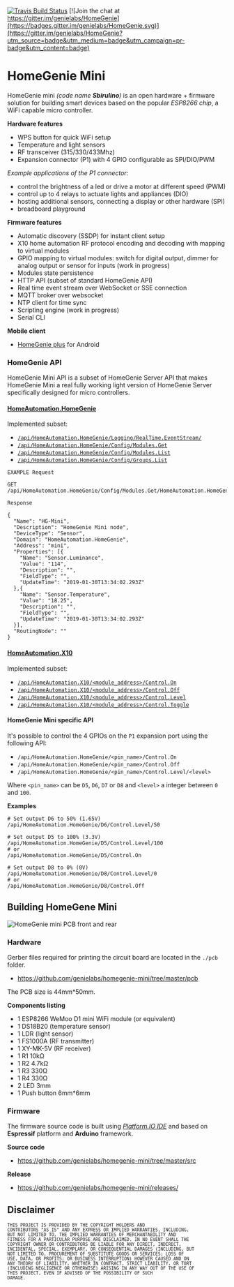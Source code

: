 [![Travis Build Status](https://travis-ci.org/genielabs/homegenie-mini.svg?branch=master)](https://travis-ci.org/genielabs/homegenie-mini)
[![Join the chat at https://gitter.im/genielabs/HomeGenie](https://badges.gitter.im/genielabs/HomeGenie.svg)](https://gitter.im/genielabs/HomeGenie?utm_source=badge&utm_medium=badge&utm_campaign=pr-badge&utm_content=badge)

# HomeGenie Mini

HomeGenie mini *(code name **Sbirulino**)* is an open hardware + firmware solution for building smart devices
based on the popular *ESP8266 chip*, a WiFi capable micro controller.

**Hardware features**

- WPS button for quick WiFi setup
- Temperature and light sensors
- RF transceiver (315/330/433Mhz)
- Expansion connector (P1) with 4 GPIO configurable as SPI/DIO/PWM

*Example applications of the P1 connector:*

- control the brightness of a led or drive a motor at different speed (PWM)
- control up to 4 relays to actuate lights and appliances (DIO)
- hosting additional sensors, connecting a display or other hardware (SPI)
- breadboard playground

**Firmware features**

- Automatic discovery (SSDP) for instant client setup
- X10 home automation RF protocol encoding and decoding with mapping to virtual modules
- GPIO mapping to virtual modules: switch for digital output, dimmer for analog output or sensor for inputs (work in progress)
- Modules state persistence
- HTTP API (subset of standard HomeGenie API)
- Real time event stream over WebSocket or SSE connection
- MQTT broker over websocket
- NTP client for time sync
- Scripting engine (work in progress)
- Serial CLI

**Mobile client**

- [HomeGenie plus](https://play.google.com/store/apps/details?id=com.glabs.homegenieplus&hl=en_US) for Android


### HomeGenie API

HomeGenie Mini API is a subset of HomeGenie Server API that makes HomeGenie Mini a real
fully working light version of HomeGenie Server specifically designed for micro controllers.

#### [HomeAutomation.HomeGenie](https://genielabs.github.io/HomeGenie/api/mig/core_api_config.html)

Implemented subset:

- [`/api/HomeAutomation.HomeGenie/Logging/RealTime.EventStream/`](https://genielabs.github.io/HomeGenie/api/mig/core_api_logging.html#1)
- [`/api/HomeAutomation.HomeGenie/Config/Modules.Get`](https://genielabs.github.io/HomeGenie/api/mig/core_api_config.html#2)
- [`/api/HomeAutomation.HomeGenie/Config/Modules.List`](https://genielabs.github.io/HomeGenie/api/mig/core_api_config.html#3)
- [`/api/HomeAutomation.HomeGenie/Config/Groups.List`](https://genielabs.github.io/HomeGenie/api/mig/core_api_config.html#4)

`EXAMPLE Request`
```
GET /api/HomeAutomation.HomeGenie/Config/Modules.Get/HomeAutomation.HomeGenie/mini
```

`Response`
```
{
  "Name": "HG-Mini",
  "Description": "HomeGenie Mini node",
  "DeviceType": "Sensor",
  "Domain": "HomeAutomation.HomeGenie",
  "Address": "mini",
  "Properties": [{
    "Name": "Sensor.Luminance",
    "Value": "114",
    "Description": "",
    "FieldType": "",
    "UpdateTime": "2019-01-30T13:34:02.293Z"
  },{
    "Name": "Sensor.Temperature",
    "Value": "18.25",
    "Description": "",
    "FieldType": "",
    "UpdateTime": "2019-01-30T13:34:02.293Z"
  }],
  "RoutingNode": ""
}
```

#### [HomeAutomation.X10](https://genielabs.github.io/HomeGenie/api/mig/mig_api_x10.html)

Implemented subset:

- [`/api/HomeAutomation.X10/<module_address>/Control.On`](https://genielabs.github.io/HomeGenie/api/mig/mig_api_x10.html#1)
- [`/api/HomeAutomation.X10/<module_address>/Control.Off`](https://genielabs.github.io/HomeGenie/api/mig/mig_api_x10.html#2)
- [`/api/HomeAutomation.X10/<module_address>/Control.Level`](https://genielabs.github.io/HomeGenie/api/mig/mig_api_x10.html#5)
- [`/api/HomeAutomation.X10/<module_address>/Control.Toggle`](https://genielabs.github.io/HomeGenie/api/mig/mig_api_x10.html#6)


#### HomeGenie Mini specific API

It's possible to control the 4 GPIOs on the `P1` expansion port using the following API:

- `/api/HomeAutomation.HomeGenie/<pin_name>/Control.On`
- `/api/HomeAutomation.HomeGenie/<pin_name>/Control.Off`
- `/api/HomeAutomation.HomeGenie/<pin_name>/Control.Level/<level>`

Where `<pin_name>` can be `D5`, `D6`, `D7` or `D8` and `<level>` a integer between `0` and `100`.

**Examples**

```
# Set output D6 to 50% (1.65V)
/api/HomeAutomation.HomeGenie/D6/Control.Level/50

# Set output D5 to 100% (3.3V)
/api/HomeAutomation.HomeGenie/D5/Control.Level/100
# or
/api/HomeAutomation.HomeGenie/D5/Control.On

# Set output D8 to 0% (0V)
/api/HomeAutomation.HomeGenie/D8/Control.Level/0
# or
/api/HomeAutomation.HomeGenie/D8/Control.Off
```


## Building HomeGene Mini

![HomeGenie mini PCB front and rear](https://raw.githubusercontent.com/genielabs/homegenie-mini/master/pcb/homegenie_mini_v1_1_pcb.png)

### Hardware

Gerber files required for printing the circuit board are located in the `./pcb` folder.

- https://github.com/genielabs/homegenie-mini/tree/master/pcb

The PCB size is 44mm*50mm.

**Components listing**

- 1 ESP8266 WeMoo D1 mini WiFi module (or equivalent)
- 1 DS18B20 (temperature sensor)
- 1 LDR (light sensor)
- 1 FS1000A (RF transmitter)
- 1 XY-MK-5V (RF receiver)
- 1 R1 10kΩ
- 1 R2 4.7kΩ
- 1 R3 330Ω
- 1 R4 330Ω
- 2 LED 3mm
- 1 Push button 6mm*6mm

### Firmware

The firmware source code is built using [*Platform.IO IDE*](https://docs.platformio.org/en/latest/ide/pioide.html) and based on **Espressif**
platform and **Arduino** framework.

**Source code**

- https://github.com/genielabs/homegenie-mini/tree/master/src

**Release**

- https://github.com/genielabs/homegenie-mini/releases/


## Disclaimer

<small><code>THIS PROJECT IS PROVIDED BY THE COPYRIGHT HOLDERS AND CONTRIBUTORS "AS IS" AND ANY EXPRESS OR IMPLIED WARRANTIES, INCLUDING, BUT NOT LIMITED TO, THE IMPLIED WARRANTIES OF MERCHANTABILITY AND FITNESS FOR A PARTICULAR PURPOSE ARE DISCLAIMED. IN NO EVENT SHALL THE COPYRIGHT OWNER OR CONTRIBUTORS BE LIABLE FOR ANY DIRECT, INDIRECT, INCIDENTAL, SPECIAL, EXEMPLARY, OR CONSEQUENTIAL DAMAGES (INCLUDING, BUT NOT LIMITED TO, PROCUREMENT OF SUBSTITUTE GOODS OR SERVICES; LOSS OF USE, DATA, OR PROFITS; OR BUSINESS INTERRUPTION) HOWEVER CAUSED AND ON ANY THEORY OF LIABILITY, WHETHER IN CONTRACT, STRICT LIABILITY, OR TORT (INCLUDING NEGLIGENCE OR OTHERWISE) ARISING IN ANY WAY OUT OF THE USE OF THIS PROJECT, EVEN IF ADVISED OF THE POSSIBILITY OF SUCH DAMAGE.</code></small>
